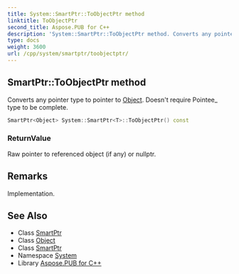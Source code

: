 ```yaml
---
title: System::SmartPtr::ToObjectPtr method
linktitle: ToObjectPtr
second_title: Aspose.PUB for C++
description: 'System::SmartPtr::ToObjectPtr method. Converts any pointer type to pointer to Object. Doesn''t require Pointee_ type to be complete in C++.'
type: docs
weight: 3600
url: /cpp/system/smartptr/toobjectptr/
---
```

## SmartPtr::ToObjectPtr method


Converts any pointer type to pointer to [Object](../../object/). Doesn't require Pointee_ type to be complete.

```cpp
SmartPtr<Object> System::SmartPtr<T>::ToObjectPtr() const
```


### ReturnValue

Raw pointer to referenced object (if any) or nullptr.
## Remarks


Implementation.

## See Also

* Class [SmartPtr](../)
* Class [Object](../../object/)
* Class [SmartPtr](../)
* Namespace [System](../../)
* Library [Aspose.PUB for C++](../../../)
